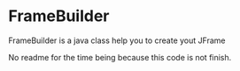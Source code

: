 # FrameBuilder
FrameBuilder is a java class help you to create yout JFrame

No readme for the time being because this code is not finish.
